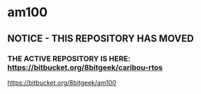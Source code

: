 # am100

## NOTICE - THIS REPOSITORY HAS MOVED
### THE ACTIVE REPOSITORY IS HERE:  https://bitbucket.org/8bitgeek/caribou-rtos
https://bitbucket.org/8bitgeek/am100

